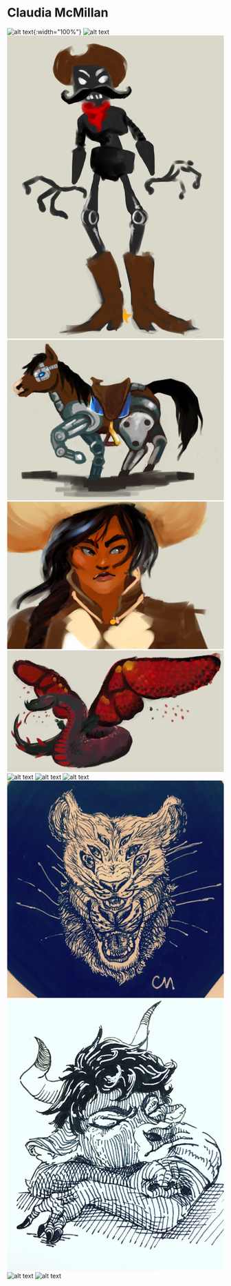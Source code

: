 # Claudia McMillan

![alt text][ColorPencil1]{:width="100%"}
![alt text][ConceptArt1]
![alt text][ConceptArt2]
![alt text][ConceptArt3]
![alt text][ConceptArt4]
![alt text][ConceptArt5]
![alt text][LifeDrawing1]
![alt text][LifeDrawing2]
![alt text][Watercolor1]
![alt text][Ink1]
![alt text][Ink2]
![alt text][DigitalPainting1]
![alt text][DigitalPainting2]

[ColorPencil1]: images/McMillan_ColorPencil1.JPG
[ConceptArt1]: images/McMillan_ConceptArt1.png
[ConceptArt2]: images/McMillan_ConceptArt2.png
[ConceptArt3]: images/McMillan_ConceptArt3.png
[ConceptArt4]: images/McMillan_ConceptArt4.PNG
[ConceptArt5]: images/McMillan_ConceptArt5.jpg
[LifeDrawing1]: images/McMillan_LifeDrawing1.png
[LifeDrawing2]: images/McMillan_LifeDrawing2.png
[Watercolor1]: images/McMillan_Watercolor1.png
[Ink1]: images/McMillan_Ink1.JPG
[Ink2]: images/McMillan_Ink2.JPG
[DigitalPainting1]: images/McMillan_DigitalPainting1.png
[DigitalPainting2]: images/McMillan_DigitalPainting2.png


